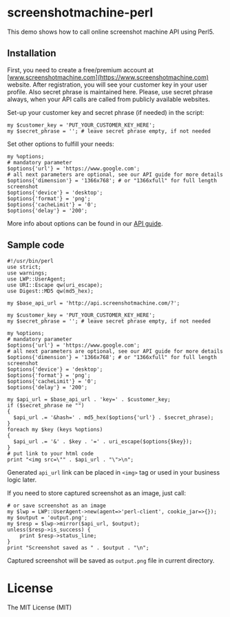 # screenshotmachine-perl

This demo shows how to call online screenshot machine API using Perl5.

## Installation
First, you need to create a free/premium account at [www.screenshotmachine.com](https://www.screenshotmachine.com) website. After registration, you will see your customer key in your user profile. Also secret phrase is maintained here. Please, use secret phrase always, when your API calls are called from publicly available websites.  

Set-up your customer key and secret phrase (if needed) in the script:

```perl5
my $customer_key = 'PUT_YOUR_CUSTOMER_KEY_HERE';
my $secret_phrase = ''; # leave secret phrase empty, if not needed
```

Set other options to fulfill your needs: 

```perl5
my %options;
# mandatory parameter
$options{'url'} = 'https://www.google.com';
# all next parameters are optional, see our API guide for more details
$options{'dimension'} = '1366x768'; # or "1366xfull" for full length screenshot
$options{'device'} = 'desktop';
$options{'format'} = 'png';
$options{'cacheLimit'} = '0';
$options{'delay'} = '200';
```
More info about options can be found in our [API guide](https://www.screenshotmachine.com/apiguide.php).  

 Sample code
-----

```perl5
#!/usr/bin/perl
use strict;
use warnings;
use LWP::UserAgent;
use URI::Escape qw(uri_escape);
use Digest::MD5 qw(md5_hex);

my $base_api_url = 'http://api.screenshotmachine.com/?';

my $customer_key = 'PUT_YOUR_CUSTOMER_KEY_HERE';
my $secret_phrase = ''; # leave secret phrase empty, if not needed

my %options;
# mandatory parameter
$options{'url'} = 'https://www.google.com';
# all next parameters are optional, see our API guide for more details
$options{'dimension'} = '1366x768'; # or "1366xfull" for full length screenshot
$options{'device'} = 'desktop';
$options{'format'} = 'png';
$options{'cacheLimit'} = '0';
$options{'delay'} = '200';

my $api_url = $base_api_url . 'key=' . $customer_key;
if ($secret_phrase ne "")
{
  $api_url .= '&hash=' . md5_hex($options{'url'} . $secret_phrase);
}
foreach my $key (keys %options) 
{
  $api_url .= '&' . $key . '=' . uri_escape($options{$key});
}
# put link to your html code
print "<img src=\"" . $api_url . "\">\n";
```
Generated ```api_url```  link can be placed in ```<img>``` tag or used in your business logic later.

If you need to store captured screenshot as an image, just call:

```perl5
# or save screenshot as an image
my $lwp = LWP::UserAgent->new(agent=>'perl-client', cookie_jar=>{});
my $output = 'output.png';
my $resp = $lwp->mirror($api_url, $output);
unless($resp->is_success) {
    print $resp->status_line;
}
print "Screenshot saved as " . $output . "\n";
```


Captured screenshot will be saved as ```output.png``` file in current directory.

# License

The MIT License (MIT)    